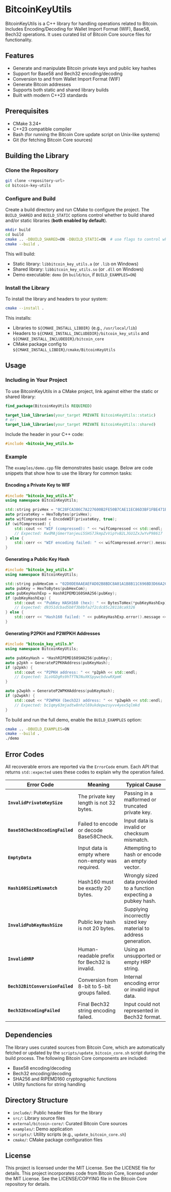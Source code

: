 # BitcoinKeyUtils

BitcoinKeyUtils is a C++ library for handling operations related to Bitcoin. Includes Encoding/Decoding for Wallet Import Format (WIF), Base58, Bech32 operations. It uses curated list of Bitcoin Core source files for functionality.

## Features

- Generate and manipulate Bitcoin private keys and public key hashes
- Support for Base58 and Bech32 encoding/decoding
- Conversion to and from Wallet Import Format (WIF)
- Generate Bitcoin addresses
- Supports both static and shared library builds
- Built with modern C++23 standards

## Prerequisites

- CMake 3.24+
- C++23 compatible compiler
- Bash (for running the Bitcoin Core update script on Unix-like systems)
- Git (for fetching Bitcoin Core sources)

## Building the Library

### Clone the Repository

```bash
git clone <repository-url>
cd bitcoin-key-utils
```

### Configure and Build

Create a build directory and run CMake to configure the project. The `BUILD_SHARED` and `BUILD_STATIC` options control whether to build shared and/or static libraries (**both enabled by default**).

```bash
mkdir build
cd build
cmake .. -DBUILD_SHARED=ON -DBUILD_STATIC=ON  # use flags to control which library type to built
cmake --build .
```

This will build:
- Static library: `libbitcoin_key_utils.a` (or `.lib` on Windows)
- Shared library: `libbitcoin_key_utils.so` (or `.dll` on Windows)
- Demo executable: `demo` (in `build/bin`, if `BUILD_EXAMPLES=ON`)

### Install the Library

To install the library and headers to your system:

```bash
cmake --install .
```

This installs:
- Libraries to `${CMAKE_INSTALL_LIBDIR}` (e.g., `/usr/local/lib`)
- Headers to `${CMAKE_INSTALL_INCLUDEDIR}/bitcoin_key_utils` and `${CMAKE_INSTALL_INCLUDEDIR}/bitcoin_core`
- CMake package config to `${CMAKE_INSTALL_LIBDIR}/cmake/BitcoinKeyUtils`

## Usage

### Including in Your Project

To use BitcoinKeyUtils in a CMake project, link against either the static or shared library:

```cmake
find_package(BitcoinKeyUtils REQUIRED)

target_link_libraries(your_target PRIVATE BitcoinKeyUtils::static)
# or:
target_link_libraries(your_target PRIVATE BitcoinKeyUtils::shared)
```

Include the header in your C++ code:

```cpp
#include <bitcoin_key_utils.h>
```

### Example

The `examples/demo.cpp` file demonstrates basic usage. Below are code snippets that show how to use the library for common tasks:

#### Encoding a Private Key to WIF

```cpp
#include "bitcoin_key_utils.h"
using namespace BitcoinKeyUtils;

std::string privHex = "0C28FCA386C7A227600B2FE50B7CAE11EC86D3BF1FBE471BE89827E19D72AA1D";
auto privateKey = HexToBytes(privHex);
auto wifCompressed = EncodeWIF(privateKey, true);
if (wifCompressed) {
    std::cout << "WIF (compressed): " << *wifCompressed << std::endl;
    // Expected: KwdMAjGmerYanjeui5SHS7JkmpZvVipYvB2LJGU1ZxJwYvP98617
} else {
    std::cerr << "WIF encoding failed: " << wifCompressed.error().message << std::endl;
}
```

#### Generating a Public Key Hash

```cpp
#include "bitcoin_key_utils.h"
using namespace BitcoinKeyUtils;

std::string pubHexCom = "02D0DE0AAEAEFAD02B8BDC8A01A1B8B11C696BD3D66A2C5F10780D95B7DF42645C";
auto pubKey = HexToBytes(pubHexCom);
auto pubKeyHashExp = HashRIPEMD160SHA256(pubKey);
if (pubKeyHashExp) {
    std::cout << "PubKey HASH160 (hex): " << BytesToHex(*pubKeyHashExp) << std::endl;
    // Expected: d9351dcbad5b8f3b8bfa2f2cdc85c28118ca9326
} else {
    std::cerr << "Hash160 failed: " << pubKeyHashExp.error().message << std::endl;
}
```

#### Generating P2PKH and P2WPKH Addresses

```cpp
#include "bitcoin_key_utils.h"
using namespace BitcoinKeyUtils;

auto pubKeyHash = *HashRIPEMD160SHA256(pubKey);
auto p2pkh = GenerateP2PKHAddress(pubKeyHash);
if (p2pkh) {
    std::cout << "P2PKH address: " << *p2pkh << std::endl;
    // Expected: 1LoVGDgRs9hTfTNJNuXKSpywcbdvwRXpmK
}

auto p2wpkh = GenerateP2WPKHAddress(pubKeyHash);
if (p2wpkh) {
    std::cout << "P2WPKH (bech32) address: " << *p2wpkh << std::endl;
    // Expected: bc1qmy63mjadtw8nhzl69ukdepwzsyvv4yex5qlmkd
}
```

To build and run the full demo, enable the `BUILD_EXAMPLES` option:

```bash
cmake .. -DBUILD_EXAMPLES=ON
cmake --build .
./demo
```


## Error Codes

All recoverable errors are reported via the `ErrorCode` enum. Each API that returns `std::expected` uses these codes to explain why the operation failed.

| Error Code                      | Meaning                                           | Typical Cause                                                      |
| ------------------------------- | ------------------------------------------------- | ------------------------------------------------------------------ |
| **`InvalidPrivateKeySize`**     | The private key length is not 32 bytes.           | Passing in a malformed or truncated private key.                   |
| **`Base58CheckEncodingFailed`** | Failed to encode or decode Base58Check.           | Input data is invalid or checksum mismatch.                        |
| **`EmptyData`**                 | Input data is empty where non-empty was required. | Attempting to hash or encode an empty vector.                      |
| **`Hash160SizeMismatch`**       | Hash160 must be exactly 20 bytes.                 | Wrongly sized data provided to a function expecting a pubkey hash. |
| **`InvalidPubKeyHashSize`**     | Public key hash is not 20 bytes.                  | Supplying incorrectly sized key material to address generation.    |
| **`InvalidHRP`**                | Human-readable prefix for Bech32 is invalid.      | Using an unsupported or empty HRP string.                          |
| **`Bech32BitConversionFailed`** | Conversion from 8-bit to 5-bit groups failed.     | Internal encoding error or invalid input data.                     |
| **`Bech32EncodingFailed`**      | Final Bech32 string encoding failed.              | Input could not represented in Bech32 format.                      |


## Dependencies

The library uses curated sources from Bitcoin Core, which are automatically fetched or updated by the `scripts/update_bitcoin_core.sh` script during the build process. The following Bitcoin Core components are included:
- Base58 encoding/decoding
- Bech32 encoding/decoding
- SHA256 and RIPEMD160 cryptographic functions
- Utility functions for string handling

## Directory Structure

- `include/`: Public header files for the library
- `src/`: Library source files
- `external/bitcoin-core/`: Curated Bitcoin Core sources
- `examples/`: Demo application
- `scripts/`: Utility scripts (e.g., `update_bitcoin_core.sh`)
- `cmake/`: CMake package configuration files

## License

This project is licensed under the MIT License. See the LICENSE file for details.
This project incorporates code from Bitcoin Core, licensed under the MIT License.
See the LICENSE/COPYING file in the Bitcoin Core repository for details.
